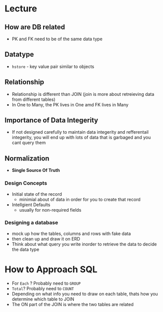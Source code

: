 # Lecture

## How are DB related
* PK and FK need to be of the same data type

## Datatype
* `hstore` - key value pair similar to objects

## Relationship
* Relationship is different than JOIN (join is more about retreieving data from different tables)
* In One to Many, the PK lives in One amd FK lives in Many

## Importance of Data Integerity
* If not designed carefully to maintain data integerity and refferentail integerity, you will end up with lots of data that is garbaged and you cant query them

## Normalization
* **Single Source Of Truth**

### Design Concepts
* Initial state of the record
  - minimial about of data in order for you to create that record
* Intellgient Defaults
  - usually for non-required fields

### Designing a database
* mock up how the tables, columns and rows with fake data
* then clean up and draw it on ERD
* Think about what query you write inorder to retrieve the data to decide the data type





# How to Approach SQL
* For `Each` ? Probably need to `GROUP`
* `Total`? Probably need to `COUNT`
* Depending on what info you need to draw on each table, thats how you determine which table to JOIN
* The ON part of the JOIN is where the two tables are related 

